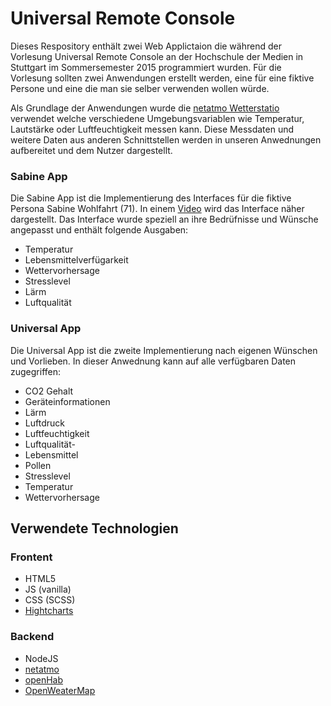 # Universal Remote Console

Dieses Respository enthält zwei Web Applictaion die während der Vorlesung Universal Remote Console an der Hochschule der Medien in Stuttgart im Sommersemester 2015 programmiert wurden. Für die Vorlesung sollten zwei Anwendungen erstellt werden, eine für eine fiktive Persone und eine die man sie selber verwenden wollen würde.

Als Grundlage der Anwendungen wurde die [netatmo Wetterstatio](https://www.netatmo.com/de-DE/produkt/wetterstation) verwendet welche verschiedene Umgebungsvariablen wie Temperatur, Lautstärke oder Luftfeuchtigkeit messen kann. Diese Messdaten und weitere Daten aus anderen Schnittstellen werden in unseren Anwednungen aufbereitet und dem Nutzer dargestellt.

### Sabine App
Die Sabine App ist die Implementierung des Interfaces für die fiktive Persona Sabine Wohlfahrt (71). In einem [Video](https://www.youtube.com/watch?v=XvkGSJwmDAU) wird das Interface näher dargestellt. Das Interface wurde speziell an ihre Bedrüfnisse und Wünsche angepasst und enthält folgende Ausgaben:
- Temperatur 
- Lebensmittelverfügarkeit
- Wettervorhersage 
- Stresslevel
- Lärm
- Luftqualität

### Universal App
Die Universal App ist die zweite Implementierung nach eigenen Wünschen und Vorlieben. In dieser Anwednung kann auf alle verfügbaren Daten zugegriffen:
- CO2 Gehalt
- Geräteinformationen
- Lärm
- Luftdruck
- Luftfeuchtigkeit
- Luftqualität- 
- Lebensmittel
- Pollen
- Stresslevel
- Temperatur
- Wettervorhersage
 
## Verwendete Technologien
### Frontent
- HTML5
- JS (vanilla)
- CSS (SCSS)
- [Hightcharts](http://www.highcharts.com/)

### Backend
- NodeJS
- [netatmo](https://dev.netatmo.com/)
- [openHab](http://www.openhab.org/)
- [OpenWeaterMap](http://openweathermap.org/)
